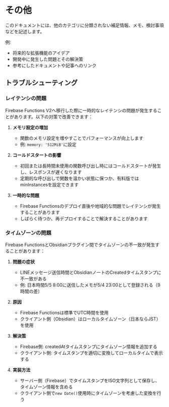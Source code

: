 # その他

このドキュメントには、他のカテゴリに分類されない補足情報、メモ、検討事項などを記述します。

例:
- 将来的な拡張機能のアイデア
- 開発中に発生した問題とその解決策
- 参考にしたドキュメントや記事へのリンク

## トラブルシューティング

### レイテンシの問題

Firebase Functions V2へ移行した際に一時的なレイテンシの問題が発生することがあります。以下の対策で改善できます：

1. **メモリ設定の増加**
   - 関数のメモリ設定を増やすことでパフォーマンスが向上します
   - 例: `memory: '512MiB'`に設定

2. **コールドスタートの影響**
   - 初回または長時間未使用の関数呼び出し時にはコールドスタートが発生し、レスポンスが遅くなります
   - 定期的な呼び出しで関数を温かい状態に保つか、有料版ではminInstancesを設定できます

3. **一時的な問題**
   - Firebase Functionsのデプロイ直後や地域的な問題でレイテンシが発生することがあります
   - しばらく待つか、再デプロイすることで解決することがあります

### タイムゾーンの問題

Firebase FunctionsとObsidianプラグイン間でタイムゾーンの不一致が発生することがあります：

1. **問題の症状**
   - LINEメッセージ送信時間とObsidianノートのCreatedタイムスタンプに不一致がある
   - 例: 日本時間5/5 8:00に送信したメモが5/4 23:00として登録される（9時間の差）

2. **原因**
   - Firebase Functionsは標準でUTC時間を使用
   - クライアント側（Obsidian）はローカルタイムゾーン（日本ならJST）を使用

3. **解決策**
   - Firebase側: createdAtタイムスタンプにタイムゾーン情報を追加する
   - クライアント側: タイムスタンプを適切に変換してローカルタイムで表示する

4. **実装方法**
   - サーバー側（Firebase）でタイムスタンプをISO文字列として保存し、タイムゾーン情報を含める
   - クライアント側で`new Date()`使用時にタイムゾーンを考慮した変換を行う